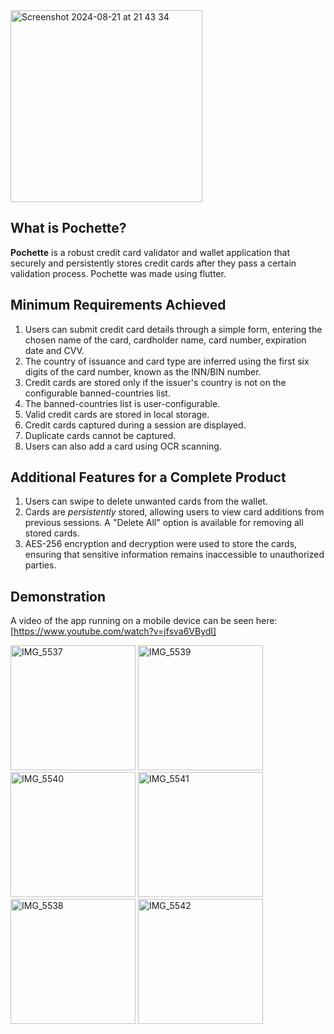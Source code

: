 <img width="307" alt="Screenshot 2024-08-21 at 21 43 34" src="https://github.com/user-attachments/assets/19edbd79-1136-4495-90e6-5d65362acc74">

## What is Pochette?

**Pochette** is a robust credit card validator and wallet application that securely and persistently stores credit cards after they pass a certain validation process. Pochette was made using flutter. 

## Minimum Requirements Achieved

1. Users can submit credit card details through a simple form, entering the chosen name of the card, cardholder name, card number, expiration date and CVV.
2. The country of issuance and card type are inferred using the first six digits of the card number, known as the INN/BIN number.
3. Credit cards are stored only if the issuer's country is not on the configurable banned-countries list.
4. The banned-countries list is user-configurable.
5. Valid credit cards are stored in local storage.
6. Credit cards captured during a session are displayed.
7. Duplicate cards cannot be captured.
8. Users can also add a card using OCR scanning.

## Additional Features for a Complete Product

1. Users can swipe to delete unwanted cards from the wallet.
2. Cards are *persistently* stored, allowing users to view card additions from previous sessions. A "Delete All" option is available for removing all stored cards.
3. AES-256 encryption and decryption were used to store the cards, ensuring that sensitive information remains inaccessible to unauthorized parties.

## Demonstration

A video of the app running on a mobile device can be seen here: [https://www.youtube.com/watch?v=jfsva6VBydI]

<img src="https://github.com/user-attachments/assets/59f1527d-5537-4d66-8950-b5171e84c425" alt="IMG_5537" width="200"/>

<img src="https://github.com/user-attachments/assets/601848e2-3a27-4a98-8248-6ffec96dec54" alt="IMG_5539" width="200"/>

<img src="https://github.com/user-attachments/assets/1b9000f0-4aff-49b4-adc6-1c9bc3fe7b21" alt="IMG_5540" width="200"/>

<img src="https://github.com/user-attachments/assets/a3e77896-d169-46b6-8d25-5c2319f81b9b" alt="IMG_5541" width="200"/>

<img src="https://github.com/user-attachments/assets/4b4aae46-1875-4321-b6e5-b65db9743736" alt="IMG_5538" width="200"/>

<img src="https://github.com/user-attachments/assets/5e26bbb8-8d72-4acf-899d-d723f13e81fd" alt="IMG_5542" width="200"/>














